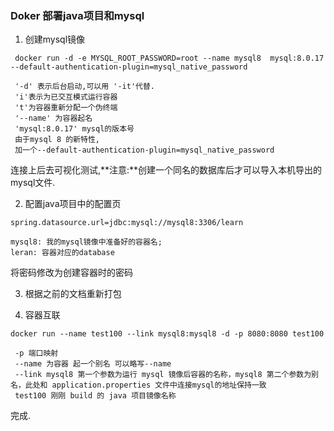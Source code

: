 ### Doker 部署java项目和mysql 


1. 创建mysql镜像

```
 docker run -d -e MYSQL_ROOT_PASSWORD=root --name mysql8  mysql:8.0.17  --default-authentication-plugin=mysql_native_password

 '-d' 表示后台启动,可以用 '-it'代替.
 'i'表示为已交互模式运行容器
 't'为容器重新分配一个伪终端
 '--name' 为容器起名
 'mysql:8.0.17' mysql的版本号
 由于mysql 8 的新特性,
 加一个--default-authentication-plugin=mysql_native_password
```
连接上后去可视化测试,**注意:**创建一个同名的数据库后才可以导入本机导出的mysql文件.

2. 配置java项目中的配置页 
```
spring.datasource.url=jdbc:mysql://mysql8:3306/learn

mysql8: 我的mysql镜像中准备好的容器名;
leran: 容器对应的database
```

将密码修改为创建容器时的密码

3. 根据之前的文档重新打包

4. 容器互联

```
docker run --name test100 --link mysql8:mysql8 -d -p 8080:8080 test100

 -p 端口映射
 --name 为容器 起一个别名 可以略写--name
 --link mysql8 第一个参数为运行 mysql 镜像后容器的名称，mysql8 第二个参数为别名，此处和 application.properties 文件中连接mysql的地址保持一致 
 test100 刚刚 build 的 java 项目镜像名称
```

完成.

